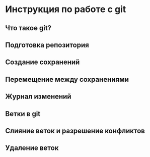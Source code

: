 # Инструкция по работе с git

## Что такое git?


## Подготовка репозитория


## Создание сохранений


## Перемещение между сохранениями


## Журнал изменений


## Ветки в git


## Слияние веток и разрешение конфликтов


## Удаление веток

